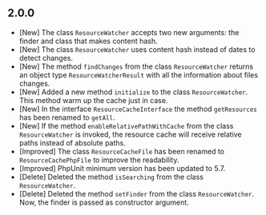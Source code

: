 2.0.0
-----
* [New] The class `ResourceWatcher` accepts two new arguments: the finder and class that makes content hash.
* [New] The class `ResourceWatcher` uses content hash instead of dates to detect changes.
* [New] The method `findChanges` from the class `ResourceWatcher` returns an object type `ResourceWatcherResult` with all the information about files changes.
* [New] Added a new method `initialize` to the class  `ResourceWatcher`. This method warm up the cache just in case.
* [New] In the interface `ResourceCacheInterface` the method `getResources` has been renamed to `getAll`.
* [New] If the method `enableRelativePathWithCache` from the class `ResourceWatcher` is invoked,
the resource cache will receive relative paths instead of absolute paths.
* [Improved] The class `ResourceCacheFile` has been renamed to `ResourceCachePhpFile` to improve the readability.
* [Improved] PhpUnit minimum version has been updated to 5.7.
* [Delete] Deleted the method `isSearching` from the class `ResourceWatcher`.
* [Delete] Deleted the method `setFinder` from the class `ResourceWatcher`.
Now, the finder is passed as constructor argument.
